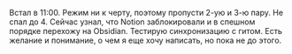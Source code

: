 Встал в 11:00. Режим ни к черту, поэтому пропусти 2-ую и 3-ю пару. Не спал до 4. Сейчас узнал, что Notion заблокировали и в спешном порядке перехожу на Obsidian. Тестирую синхронизацию с гитом. Есть желание и понимание, о чем я еще хочу написать, но пока не до этого.